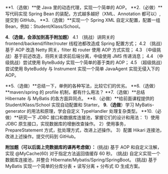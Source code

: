 **1.（选做）**使 Java 里的动态代理，实现一个简单的 AOP。
**2.（必做）**写代码实现 Spring Bean 的装配，方式越多越好（XML、Annotation 都可以）, 提交到 GitHub。
**3.（选做）**实现一个 Spring XML 自定义配置，配置一组 Bean，例如：Student/Klass/School。

**4.（选做，会添加到高手附加题）**
4.1 （挑战）讲网关的 frontend/backend/filter/router 线程池都改造成 Spring 配置方式；
4.2 （挑战）基于 AOP 改造 Netty 网关，filter 和 router 使用 AOP 方式实现；
4.3 （中级挑战）基于前述改造，将网关请求前后端分离，中级使用 JMS 传递消息；
4.4 （中级挑战）尝试使用 ByteBuddy 实现一个简单的基于类的 AOP；
4.5 （超级挑战）尝试使用 ByteBuddy 与 Instrument 实现一个简单 JavaAgent 实现无侵入下的 AOP。

**5.（选做）**总结一下，单例的各种写法，比较它们的优劣。
**6.（选做）**maven/spring 的 profile 机制，都有什么用法？
**7.（选做）**总结 Hibernate 与 MyBatis 的各方面异同点。
**8.（必做）**给前面课程提供的 Student/Klass/School 实现自动配置和 Starter。
**9.（选做**）学习 MyBatis-generator 的用法和原理，学会自定义 TypeHandler 处理复杂类型。
**10.（必做）**研究一下 JDBC 接口和数据库连接池，掌握它们的设计和用法：
1）使用 JDBC 原生接口，实现数据库的增删改查操作。
2）使用事务，PrepareStatement 方式，批处理方式，改进上述操作。
3）配置 Hikari 连接池，改进上述操作。提交代码到 GitHub。

**附加题（可以后面上完数据库的课再考虑做）：**
(挑战) 基于 AOP 和自定义注解，实现 @MyCache(60) 对于指定方法返回值缓存 60 秒。
(挑战) 自定义实现一个数据库连接池，并整合 Hibernate/Mybatis/Spring/SpringBoot。
(挑战) 基于 MyBatis 实现一个简单的分库分表 + 读写分离 + 分布式 ID 生成方案。